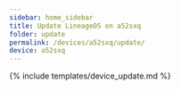 ```yaml
---
sidebar: home_sidebar
title: Update LineageOS on a52sxq
folder: update
permalink: /devices/a52sxq/update/
device: a52sxq
---
```

{% include templates/device_update.md %}
